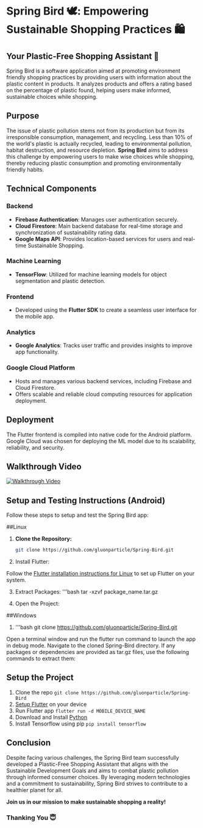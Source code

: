 # Spring Bird 🕊: Empowering Sustainable Shopping Practices 🛍
## Your Plastic-Free Shopping Assistant 🌱

Spring Bird is a software application aimed at promoting environment friendly shopping practices by providing users with information about the plastic content in products. It analyzes products and offers a rating based on the percentage of plastic found, helping users make informed, sustainable choices while shopping.

## Purpose

The issue of plastic pollution stems not from its production but from its irresponsible consumption, management, and recycling. Less than 10% of the world's plastic is actually recycled, leading to environmental pollution, habitat destruction, and resource depletion. **Spring Bird** aims to address this challenge by empowering users to make wise choices while shopping, thereby reducing plastic consumption and promoting environmentally friendly habits.

## Technical Components

### Backend

- **Firebase Authentication**: Manages user authentication securely.
- **Cloud Firestore**: Main backend database for real-time storage and synchronization of sustainability rating data.
- **Google Maps API**: Provides location-based services for users and real-time Sustainable Shopping.

### Machine Learning

- **TensorFlow**: Utilized for machine learning models for object segmentation and plastic detection.

### Frontend

- Developed using the **Flutter SDK** to create a seamless user interface for the mobile app.

### Analytics

- **Google Analytics**: Tracks user traffic and provides insights to improve app functionality.

### Google Cloud Platform

- Hosts and manages various backend services, including Firebase and Cloud Firestore.
- Offers scalable and reliable cloud computing resources for application deployment.

## Deployment

The Flutter frontend is compiled into native code for the Android platform. Google Cloud was chosen for deploying the ML model due to its scalability, reliability, and security.

## Walkthrough Video
[![Walkthrough Video](http://img.youtube.com/vi/FYFllzZMq-Y/0.jpg)](https://www.youtube.com/watch?v=FYFllzZMq-Y)

## Setup and Testing Instructions (Android)

Follow these steps to setup and test the Spring Bird app:

##Linux
1. **Clone the Repository:**
   ```bash
   git clone https://github.com/gluonparticle/Spring-Bird.git
2. Install Flutter:

Follow the [Flutter installation instructions for Linux](https://docs.flutter.dev/get-started/install/linux) to set up Flutter on your system.

3. Extract Packages:
   '''bash
   tar -xzvf package_name.tar.gz

4. Open the Project:

##Windows 
1. '''bash
   git clone https://github.com/gluonparticle/Spring-Bird.git



Open a terminal window and run the flutter run command to launch the app in debug mode.
Navigate to the cloned Spring-Bird directory.
If any packages or dependencies are provided as tar.gz files, use the following commands to extract them:
## Setup the Project

1. Clone the repo ```git clone https://github.com/gluonparticle/Spring-Bird```
2. [Setup Flutter](https://docs.flutter.dev/get-started/install) on your device
3. Run Flutter app ```flutter run -d MOBILE_DEVICE_NAME```
4. Download and Install [Python](https://www.python.org/downloads/)
5. Install Tensorflow using pip ```pip install tensorflow```

## Conclusion

Despite facing various challenges, the Spring Bird team successfully developed a Plastic-Free Shopping Assistant that aligns with the Sustainable Development Goals and aims to combat plastic pollution through informed consumer choices. By leveraging modern technologies and a commitment to sustainability, Spring Bird strives to contribute to a healthier planet for all.

**Join us in our mission to make sustainable shopping a reality!**

### Thanking You 😇
